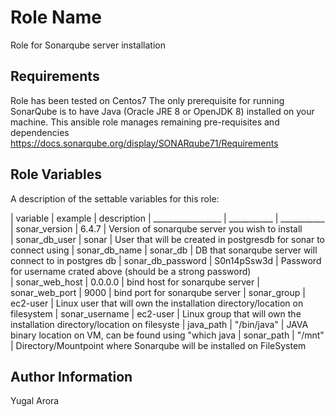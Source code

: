 Role Name
=========

Role for Sonarqube server installation

Requirements
------------

Role has been tested on Centos7
The only prerequisite for running SonarQube is to have Java (Oracle JRE 8 or OpenJDK 8) installed on your machine.
This ansible role manages remaining pre-requisites and dependencies
https://docs.sonarqube.org/display/SONARqube71/Requirements

Role Variables
--------------

A description of the settable variables for this role:

|   variable           |  example       |   description
|   _________________  |  ___________   |   ___________
|   sonar_version      |  6.4.7         |   Version of sonarqube server you wish to install       
|   sonar_db_user      |  sonar         |   User that will be created in postgresdb for sonar to connect using
|   sonar_db_name      |  sonar_db      |   DB that sonarqube server will connect to in postgres db
|   sonar_db_password  |  S0n14pSsw3d   |   Password for username crated above (should be a strong password)  
|   sonar_web_host     |  0.0.0.0       |   bind host for sonarqube server
|   sonar_web_port     |  9000          |   bind port for sonarqube server
|   sonar_group        |  ec2-user      |   Linux user that will own the installation directory/location on filesystem
|   sonar_username     |  ec2-user      |   Linux group that will own the installation directory/location on filesyste
|   java_path          |  "/bin/java"   |   JAVA binary location on VM, can be found using "which java
|   sonar_path         |  "/mnt"        |   Directory/Mountpoint where Sonarqube will be installed on FileSystem  

Author Information
------------------

Yugal Arora

